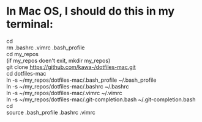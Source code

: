 # In Mac OS, I should do this in my terminal:

cd  
rm .bashrc .vimrc .bash_profile  
cd my_repos  
(if my_repos doen't exit, mkdir my_repos)  
git clone https://github.com/kawa-/dotfiles-mac.git  
cd dotfiles-mac  
ln -s ~/my_repos/dotfiles-mac/.bash_profile ~/.bash_profile  
ln -s ~/my_repos/dotfiles-mac/.bashrc ~/.bashrc  
ln -s ~/my_repos/dotfiles-mac/.vimrc ~/.vimrc  
ln -s ~/my_repos/dotfiles-mac/.git-completion.bash ~/.git-completion.bash  
cd  
source .bash_profile .bashrc .vimrc

